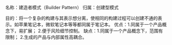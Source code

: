 名称：建造者模式（Builder Pattern）
归属：创建型模式

目的：将一个复杂的构建与其表示想分离，使相同的构建过程可以创建不通的表示。如苹果笔记本，微软笔记本等等都同属于笔记本。
优点：1.同属于一个产品概念下，易扩展；
    2.便于风险细节控制。
缺点：1.同属于一个产品概念下，范围有限制；
    2.生成的产品与内部属性高耦合。